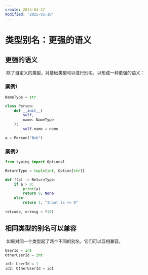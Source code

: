 ```yaml
---
create: 2024-04-27
modified: '2025-01-10'
---
```


# 类型别名：更强的语义

## 更强的语义

​	除了自定义的类型，对基础类型可以进行别名，以形成一种更强的语义：

### 案例1

```python
NameType = str

class Person:
    def __init__(
        self,
        name: NameType
    ):
        self.name = name

a = Person("Bob")

```

### 案例2

```python
from typing import Optional

ReturnType = tuple[int, Option[str]]

def f(a) -> ReturnType:
    if a > 0:
        print(a)
        return 0, None
    else:
        return 1, "Input is <= 0"
    
retcode, errmsg = f(0)
```

## 相同类型的别名可以兼容

​	如果对同一个类型起了两个不同的别名，它们可以互相兼容。

```python
UserId = int
OtherUserId = int

id1: UserId = 1
id2: OtherUserId = id1
```